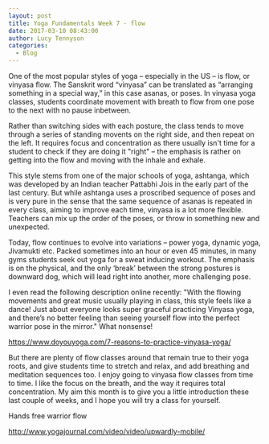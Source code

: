 ```yaml
---
layout: post
title: Yoga Fundamentals Week 7 - flow
date: 2017-03-10 08:43:00
author: Lucy Tennyson
categories:
  - Blog
---
```



One of the most popular styles of yoga – especially in the US – is flow, or vinyasa flow. The Sanskrit word “vinyasa” can be translated as “arranging something in a special way,” in this case asanas, or poses. In vinyasa yoga classes, students coordinate movement with breath to flow from one pose to the next with no pause inbetween.

Rather than switching sides with each posture, the class tends to move through a series of standing movents on the right side, and then repeat on the left. It requires focus and concentration as there usually isn't time for a student to check if they are doing it "right" – the emphasis is rather on getting into the flow and moving with the inhale and exhale.

This style stems from one of the major schools of yoga, ashtanga, which was developed by an Indian teacher Pattabhi Jois in the early part of the last century. But while ashtanga uses a proscribed sequence of poses and is very pure in the sense that the same sequence of asanas is repeated in every class, aiming to improve each time, vinyasa is a lot more flexible. Teachers can mix up the order of the poses, or throw in something new and unexpected.&nbsp;&nbsp;

Today, flow continues to evolve into variations – power yoga, dynamic yoga, Jivamukti etc. Packed sometimes into an hour or even 45 minutes, in many gyms students seek out yoga for a sweat inducing workout. The emphasis is on the physical, and the only ‘break’ between the strong postures is downward dog, which will lead right into another, more challenging pose.

I even read the following description online recently: "With the flowing movements and great music usually playing in class, this style feels like a dance! Just about everyone looks super graceful practicing Vinyasa yoga, and there’s no better feeling than seeing yourself flow into the perfect warrior pose in the mirror." What nonsense!

https://www.doyouyoga.com/7-reasons-to-practice-vinyasa-yoga/

But there are plenty of flow classes around that remain true to their yoga roots, and give students time to stretch and relax, and add breathing and meditation sequences too. I enjoy going to vinyasa flow classes from time to time. I like the focus on the breath, and the way it requires total concentration. My aim this month is to give you a little introduction these last couple of weeks, and I hope you will try a class for yourself.

Hands free warrior flow

http://www.yogajournal.com/video/video/upwardly-mobile/